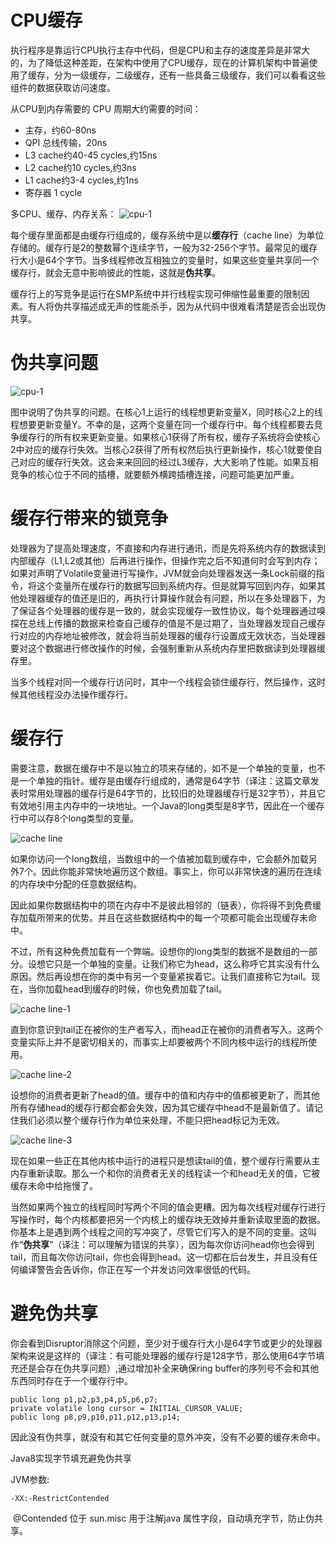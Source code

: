 # CPU缓存
执行程序是靠运行CPU执行主存中代码，但是CPU和主存的速度差异是非常大的，为了降低这种差距，在架构中使用了CPU缓存，现在的计算机架构中普遍使用了缓存，分为一级缓存，二级缓存，还有一些具备三级缓存，我们可以看看这些组件的数据获取访问速度。  

从CPU到内存需要的 CPU 周期大约需要的时间：
- 主存，约60-80ns
- QPI 总线传输，20ns
- L3 cache约40-45 cycles,约15ns
- L2 cache约10 cycles,约3ns
- L1 cache约3-4 cycles,约1ns
- 寄存器 1 cycle

多CPU、缓存、内存关系：
![cpu-1](https://github.com/kongdou/tech-docs/blob/master/images/cpu-1.png)

每个缓存里面都是由缓存行组成的，缓存系统中是以**缓存行**（cache line）为单位存储的。缓存行是2的整数幂个连续字节，一般为32-256个字节。最常见的缓存行大小是64个字节。当多线程修改互相独立的变量时，如果这些变量共享同一个缓存行，就会无意中影响彼此的性能，这就是**伪共享**。

缓存行上的写竞争是运行在SMP系统中并行线程实现可伸缩性最重要的限制因素。有人将伪共享描述成无声的性能杀手，因为从代码中很难看清楚是否会出现伪共享。

# 伪共享问题
![cpu-1](https://github.com/kongdou/tech-docs/blob/master/images/weigongxiang.png)

图中说明了伪共享的问题。在核心1上运行的线程想更新变量X，同时核心2上的线程想要更新变量Y。不幸的是，这两个变量在同一个缓存行中。每个线程都要去竞争缓存行的所有权来更新变量。如果核心1获得了所有权，缓存子系统将会使核心2中对应的缓存行失效。当核心2获得了所有权然后执行更新操作，核心1就要使自己对应的缓存行失效。这会来来回回的经过L3缓存，大大影响了性能。如果互相竞争的核心位于不同的插槽，就要额外横跨插槽连接，问题可能更加严重。  

# 缓存行带来的锁竞争
处理器为了提高处理速度，不直接和内存进行通讯，而是先将系统内存的数据读到内部缓存（L1,L2或其他）后再进行操作，但操作完之后不知道何时会写到内存；如果对声明了Volatile变量进行写操作，JVM就会向处理器发送一条Lock前缀的指令，将这个变量所在缓存行的数据写回到系统内存。但是就算写回到内存，如果其他处理器缓存的值还是旧的，再执行计算操作就会有问题，所以在多处理器下，为了保证各个处理器的缓存是一致的，就会实现缓存一致性协议，每个处理器通过嗅探在总线上传播的数据来检查自己缓存的值是不是过期了，当处理器发现自己缓存行对应的内存地址被修改，就会将当前处理器的缓存行设置成无效状态，当处理器要对这个数据进行修改操作的时候，会强制重新从系统内存里把数据读到处理器缓存里。

当多个线程对同一个缓存行访问时，其中一个线程会锁住缓存行，然后操作，这时候其他线程没办法操作缓存行。

# 缓存行
需要注意，数据在缓存中不是以独立的项来存储的，如不是一个单独的变量，也不是一个单独的指针。缓存是由缓存行组成的，通常是64字节（译注：这篇文章发表时常用处理器的缓存行是64字节的，比较旧的处理器缓存行是32字节），并且它有效地引用主内存中的一块地址。一个Java的long类型是8字节，因此在一个缓存行中可以存8个long类型的变量。


![cache line](https://github.com/kongdou/tech-docs/blob/master/images/cacheline.png)

如果你访问一个long数组，当数组中的一个值被加载到缓存中，它会额外加载另外7个。因此你能非常快地遍历这个数组。事实上，你可以非常快速的遍历在连续的内存块中分配的任意数据结构。

因此如果你数据结构中的项在内存中不是彼此相邻的（链表），你将得不到免费缓存加载所带来的优势。并且在这些数据结构中的每一个项都可能会出现缓存未命中。

不过，所有这种免费加载有一个弊端。设想你的long类型的数据不是数组的一部分。设想它只是一个单独的变量。让我们称它为head，这么称呼它其实没有什么原因。然后再设想在你的类中有另一个变量紧挨着它。让我们直接称它为tail。现在，当你加载head到缓存的时候，你也免费加载了tail。

![cache line-1](https://github.com/kongdou/tech-docs/blob/master/images/cacheline-1.png)

直到你意识到tail正在被你的生产者写入，而head正在被你的消费者写入。这两个变量实际上并不是密切相关的，而事实上却要被两个不同内核中运行的线程所使用。

![cache line-2](https://github.com/kongdou/tech-docs/blob/master/images/cacheline-2.png)

设想你的消费者更新了head的值。缓存中的值和内存中的值都被更新了，而其他所有存储head的缓存行都会都会失效，因为其它缓存中head不是最新值了。请记住我们必须以整个缓存行作为单位来处理，不能只把head标记为无效。

![cache line-3](https://github.com/kongdou/tech-docs/blob/master/images/cacheline-3.png)

现在如果一些正在其他内核中运行的进程只是想读tail的值，整个缓存行需要从主内存重新读取。那么一个和你的消费者无关的线程读一个和head无关的值，它被缓存未命中给拖慢了。

当然如果两个独立的线程同时写两个不同的值会更糟。因为每次线程对缓存行进行写操作时，每个内核都要把另一个内核上的缓存块无效掉并重新读取里面的数据。你基本上是遇到两个线程之间的写冲突了，尽管它们写入的是不同的变量。这叫作“**伪共享**”（译注：可以理解为错误的共享），因为每次你访问head你也会得到tail，而且每次你访问tail，你也会得到head。这一切都在后台发生，并且没有任何编译警告会告诉你，你正在写一个并发访问效率很低的代码。


# 避免伪共享
你会看到Disruptor消除这个问题，至少对于缓存行大小是64字节或更少的处理器架构来说是这样的（译注：有可能处理器的缓存行是128字节，那么使用64字节填充还是会存在伪共享问题）,通过增加补全来确保ring buffer的序列号不会和其他东西同时存在于一个缓存行中。  

```
public long p1,p2,p3,p4,p5,p6,p7;
private volatile long cursor = INITIAL_CURSOR_VALUE;
public long p8,p9,p10,p11,p12,p13,p14;
```

因此没有伪共享，就没有和其它任何变量的意外冲突，没有不必要的缓存未命中。

Java8实现字节填充避免伪共享 

JVM参数:
```
-XX:-RestrictContended
```
 @Contended 位于 sun.misc 用于注解java 属性字段，自动填充字节，防止伪共享。

